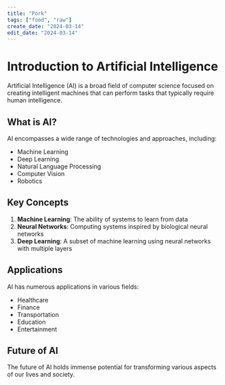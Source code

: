 ```yaml
---
title: "Pork"
tags: ["food", "raw"]
create_date: "2024-03-14"
edit_date: "2024-03-14"
---
```


# Introduction to Artificial Intelligence

Artificial Intelligence (AI) is a broad field of computer science focused on creating intelligent machines that can perform tasks that typically require human intelligence.

## What is AI?

AI encompasses a wide range of technologies and approaches, including:

- Machine Learning
- Deep Learning
- Natural Language Processing
- Computer Vision
- Robotics

## Key Concepts

1. **Machine Learning**: The ability of systems to learn from data
2. **Neural Networks**: Computing systems inspired by biological neural networks
3. **Deep Learning**: A subset of machine learning using neural networks with multiple layers

## Applications

AI has numerous applications in various fields:

- Healthcare
- Finance
- Transportation
- Education
- Entertainment

## Future of AI

The future of AI holds immense potential for transforming various aspects of our lives and society. 